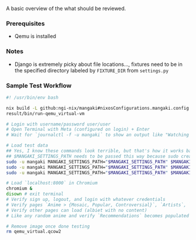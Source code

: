 A basic overview of the what should be reviewed.

### Prerequisites
- Qemu is installed

### Notes
- Django is extremely picky about file locations..., fixtures need to be in the specified directory labeled by `FIXTURE_DIR` from `settings.py`

### Sample Test Workflow
```bash
#! /usr/bin/env bash

nix build -L github:ngi-nix/mangaki#nixosConfigurations.mangaki.config.system.build.vm
result/bin/run-qemu_virtual-vm

# Login with username/password user/user
# Open Terminal with Meta (configured on login) + Enter
# Wait for `journalctl -f -u mangaki` to show an output like "Watching for file changes with StatReloader" (after migrations have been applied)

# Load test data
## Yes, I know these commands look terrible, but that's how it works based off what I've found it...
## $MANGAKI_SETTINGS_PATH needs to be passed this way because sudo creates a new shell that doesn't respect the envs
sudo -u mangaki MANGAKI_SETTINGS_PATH="$MANGAKI_SETTINGS_PATH" $MANGAKI_ENV/bin/python $MANGAKI_ENV/lib/python*/site-packages/mangaki/manage.py loaddata $MANGAKI_SOURCE/fixtures/{partners,seed_data}.json
sudo -u mangaki MANGAKI_SETTINGS_PATH="$MANGAKI_SETTINGS_PATH" $MANGAKI_ENV/bin/python $MANGAKI_ENV/lib/python*/site-packages/mangaki/manage.py ranking
sudo -u mangaki MANGAKI_SETTINGS_PATH="$MANGAKI_SETTINGS_PATH" $MANGAKI_ENV/bin/python $MANGAKI_ENV/lib/python*/site-packages/mangaki/manage.py top --all

# Load `localhost:8000` in Chromium
chromium &
disown # exit terminal
# Verify sign up, logout, and login with whatever credentials
# Verify pages `Anime > {Mosaic, Popular, Controversial}`, `Artists`, `Top 20 > {Directors, Composers, Authors}` have content
# Verify other pages can load (albiet with no content)
# Like any random anime and verify `Recommendations` becomes populated with bogus content

# Remove image once done testing
rm qemu_virtual.qcow2
```
